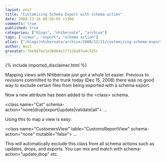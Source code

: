 ```yaml
---
layout: post
title: "Customizing Schema Export with schema-action"
date: 2008-12-16 00:50:00 +1300
comments: true
published: true
categories: ["blogs", "nhibernate", "archive"]
tags: ["views", "export", "schema action"]
alias: ["/blogs/nhibernate/archive/2008/12/15/customizing-schema-export-with-schema-action.aspx"]
author: Woil
gravatar: 7be987ee1e38d64e17712ba97a4c525c
---
```

{% include imported_disclaimer.html %}
<p>Mapping views with NHibernate just got a whole lot easier. Previous to revisions committed to the trunk today (Dec 15, 2008) there was no good way to exclude certain files from being exported with a schema export. </p>
<p>Now a new attribute has been added to the &lt;class&gt; schema. </p>
<p>&lt;class name="Cat" schema-action="none|drop|export|update|validate|all"&gt; ...</p>
<p>Using this to map a view is easy:</p>
<p>&lt;class name="CustomersView" table="CustomsReportView" schema-action="none" mutable="false"&gt; ...</p>
<p>This will automatically exclude this class from all schema actions such as updates, drops, and exports. You can mix and match with schema-action="update,drop" etc.</p>
<p>&nbsp;</p>
<p>&nbsp;</p>
